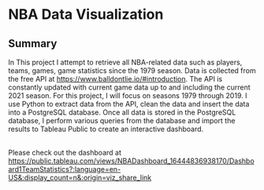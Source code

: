 # NBA Data Visualization

**Summary**
---
In This project I attempt to retrieve all NBA-related data such as players, teams, games, game statistics since the 1979 season. Data is collected from the free API at https://www.balldontlie.io/#introduction. The API is constantly updated with current game data up to and including the current 2021 season. For this project, I will focus on seasons 1979 through 2019. I use Python to extract data from the API, clean the data and insert the data into a PostgreSQL database. Once all data is stored in the PostgreSQL database, I perform various queries from the database and import the results to Tableau Public to create an interactive dashboard.

<br/>Please check out the dashboard at https://public.tableau.com/views/NBADashboard_16444836938170/Dashboard1TeamStatistics?:language=en-US&:display_count=n&:origin=viz_share_link
